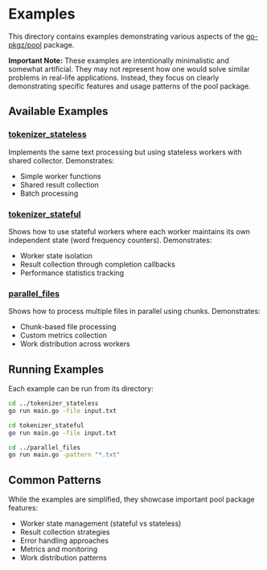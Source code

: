 # Examples

This directory contains examples demonstrating various aspects of the [go-pkgz/pool](https://github.com/go-pkgz/pool) package.

**Important Note:** These examples are intentionally minimalistic and somewhat artificial. They may not represent how one would solve similar problems in real-life applications. Instead, they focus on clearly demonstrating specific features and usage patterns of the pool package.

## Available Examples

### [tokenizer_stateless](./tokenizer_stateless)
Implements the same text processing but using stateless workers with shared collector. Demonstrates:
- Simple worker functions
- Shared result collection
- Batch processing

### [tokenizer_stateful](./tokenizer_stateful)
Shows how to use stateful workers where each worker maintains its own independent state (word frequency counters). Demonstrates:
- Worker state isolation
- Result collection through completion callbacks
- Performance statistics tracking

### [parallel_files](./parallel_files)
Shows how to process multiple files in parallel using chunks. Demonstrates:
- Chunk-based file processing
- Custom metrics collection
- Work distribution across workers

## Running Examples

Each example can be run from its directory:
```bash
cd ../tokenizer_stateless
go run main.go -file input.txt

cd tokenizer_stateful
go run main.go -file input.txt

cd ../parallel_files
go run main.go -pattern "*.txt"
```

## Common Patterns

While the examples are simplified, they showcase important pool package features:
- Worker state management (stateful vs stateless)
- Result collection strategies
- Error handling approaches
- Metrics and monitoring
- Work distribution patterns